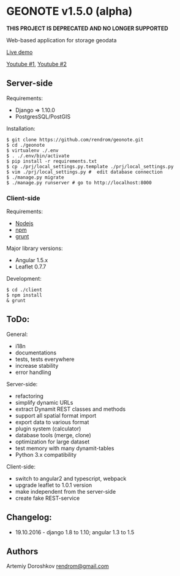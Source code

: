 GEONOTE v1.5.0 (alpha)
======================

__THIS PROJECT IS DEPRECATED AND NO LONGER SUPPORTED__

Web-based application for storage geodata

[Live demo](http://geonote.ru)

[Youtube #1](https://www.youtube.com/watch?v=SoMN1hQXKnw), 
[Youtube #2](https://www.youtube.com/watch?v=WPfIXxpSHeU)

## Server-side 

Requirements:

- Django => 1.10.0
- PostgresSQL/PostGIS

Installation:
    
    $ git clone https://github.com/rendrom/geonote.git
    $ cd ./geonote
    $ virtualenv ./.env
    $ . ./.env/bin/activate
    $ pip install -r requirements.txt
    $ cp ./prj/local_settings.py.template ./prj/local_settings.py
    $ vim ./prj/local_settings.py #  edit database connection
    $ ./manage.py migrate
    $ ./manage.py runserver # go to http://localhost:8000

### Client-side

Requirements:
- [Nodejs](http://nodejs.org/)
- [npm](https://www.npmjs.org/)
- [grunt](http://gruntjs.com/)

Major library versions: 
- Angular 1.5.x
- Leaflet 0.7.7

Development:

    $ cd ./client
    $ npm install
    & grunt
    
## ToDo:

General:

- i18n
- documentations 
- tests, tests everywhere
- increase stability
- error handling

Server-side:

- refactoring
- simplify dynamic URLs
- extract Dynamit REST classes and methods
- support all spatial format import
- export data to various format
- plugin system (calculator)
- database tools (merge, clone)
- optimization for large dataset
- test memory with many dynamit-tables
- Python 3.x compatibility 

Client-side:

- switch to angular2 and typescript, webpack
- upgrade leaflet to 1.0.1 version
- make independent from the server-side
- create fake REST-service 
    
## Changelog:
* 19.10.2016 - django 1.8 to 1.10; angular 1.3 to 1.5

## Authors

Artemiy Doroshkov rendrom@gmail.com






